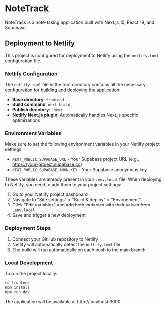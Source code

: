 # NoteTrack

NoteTrack is a note-taking application built with Next.js 15, React 19, and Supabase.

## Deployment to Netlify

This project is configured for deployment to Netlify using the `netlify.toml` configuration file.

### Netlify Configuration

The `netlify.toml` file in the root directory contains all the necessary configuration for building and deploying the application:

- **Base directory**: `frontend`
- **Build command**: `next build`
- **Publish directory**: `.next`
- **Netlify Next.js plugin**: Automatically handles Next.js specific optimizations

### Environment Variables

Make sure to set the following environment variables in your Netlify project settings:

- `NEXT_PUBLIC_SUPABASE_URL` - Your Supabase project URL (e.g., https://your-project.supabase.co)
- `NEXT_PUBLIC_SUPABASE_ANON_KEY` - Your Supabase anonymous key

These variables are already present in your `.env.local` file. When deploying to Netlify, you need to add them to your project settings:

1. Go to your Netlify project dashboard
2. Navigate to "Site settings" > "Build & deploy" > "Environment"
3. Click "Edit variables" and add both variables with their values from `.env.local`
4. Save and trigger a new deployment

### Deployment Steps

1. Connect your GitHub repository to Netlify
2. Netlify will automatically detect the `netlify.toml` file
3. The build will run automatically on each push to the main branch

### Local Development

To run the project locally:

```bash
cd frontend
npm install
npm run dev
```

The application will be available at http://localhost:3000
